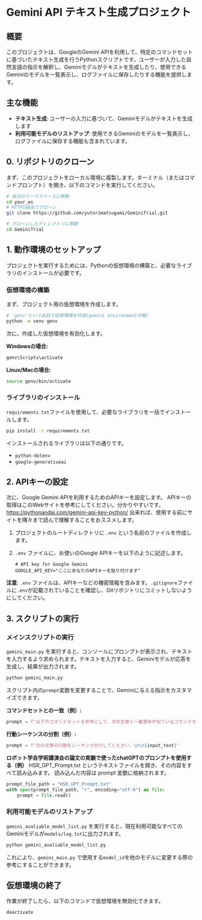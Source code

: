 # Gemini API テキスト生成プロジェクト

## 概要

このプロジェクトは、GoogleのGemini APIを利用して、特定のコマンドセットに基づいたテキスト生成を行うPythonスクリプトです。ユーザーが入力した自然言語の指示を解釈し、Geminiモデルがテキストを生成したり、使用できるGeminiのモデルを一覧表示し、ログファイルに保存したりする機能を提供します。


## 主な機能

* **テキスト生成**: ユーザーの入力に基づいて、Geminiモデルがテキストを生成します
* **利用可能モデルのリストアップ**: 使用できるGeminiのモデルを一覧表示し、ログファイルに保存する機能も含まれています。

## 0. リポジトリのクローン
まず、このプロジェクトをローカル環境に複製します。ターミナル（またはコマンドプロンプト）を開き、以下のコマンドを実行してください。

```Bash
# 自分のワークスペースに移動
cd your_ws  
# HTTPS経由でクローン
git clone https://github.com/yutorimatsugami/GeminiTrial.git

# クローンしたディレクトリに移動
cd GeminiTrial
```
## 1. 動作環境のセットアップ

プロジェクトを実行するためには、Pythonの仮想環境の構築と、必要なライブラリのインストールが必要です。

### 仮想環境の構築

まず、プロジェクト用の仮想環境を作成します。

```bash
# 'genv'という名前で仮想環境を作成(gemini environmentの略)
python -m venv genv
```

次に、作成した仮想環境を有効化します。

**Windowsの場合:**

```bash
genv\Scripts\activate
```

**Linux/Macの場合:**

```bash
source genv/bin/activate
```

### ライブラリのインストール

`requirements.txt`ファイルを使用して、必要なライブラリを一括でインストールします。

```bash
pip install -r requirements.txt
```

インストールされるライブラリは以下の通りです。
* `python-dotenv`
* `google-generativeai`

## 2. APIキーの設定

次に、Google Gemini APIを利用するためのAPIキーを設定します。
APIキーの取得はこのWebサイトを参考にしてください。分かりやすいです。
https://pythonandai.com/gemini-api-key-python/
出来れば、使用する前にサイトを隅々まで読んで理解することをおススメします。

1.  プロジェクトのルートディレクトリに `.env` という名前のファイルを作成します。
2.  `.env` ファイルに、お使いのGoogle APIキーを以下のように記述します。

    ```
    # API key for Google Gemini
    GOOGLE_API_KEY="ここにあなたのAPIキーを貼り付けます"
    ```

**注意**: `.env` ファイルは、APIキーなどの機密情報を含みます。`.gitignore`ファイルに`.env`が記載されていることを確認し、Gitリポジトリにコミットしないようにしてください。

## 3. スクリプトの実行

### メインスクリプトの実行

`gemini_main.py` を実行すると、コンソールにプロンプトが表示され、テキストを入力するよう求められます。テキストを入力すると、Geminiモデルが応答を生成し、結果が出力されます。

```bash
python gemini_main.py
```



スクリプト内の`prompt`変数を変更することで、Geminiに与える指示をカスタマイズできます。

**コマンドセットとの一致（例）:**
```python
prompt = f"以下のコマンドセットを参考にして、次の文章と一番意味が似ているコマンドセットを抽出し、どの名称が次の文章中のどれと一致するかそれぞれ明示し、その文章のように出力してください。\n\n{commandset}\n\n{input_text}"
```

**行動シーケンスの分割（例）:**
```python
prompt = f"次の文章の行動をシーケンス分けしてください。\n\n{input_text}"
```

**ロボット学会学術講演会の論文の実験で使ったchatGPTのプロンプトを使用する（例）**
HSR_GPT_Prompt.txt というテキストファイルを開き、その内容をすべて読み込みます。
読み込んだ内容は prompt 変数に格納されます。
```python
prompt_file_path = "HSR_GPT_Prompt.txt"
with open(prompt_file_path, "r", encoding="utf-8") as file:
    prompt = file.read()
```

### 利用可能モデルのリストアップ

`gemini_avaliable_model_list.py` を実行すると、現在利用可能なすべてのGeminiモデルが`models/log.txt`に出力されます。

```bash
python gemini_avaliable_model_list.py
```

これにより、`gemini_main.py` で使用する`model_id`を他のモデルに変更する際の参考にすることができます。

## 仮想環境の終了

作業が終了したら、以下のコマンドで仮想環境を無効化できます。

```bash
deactivate
```